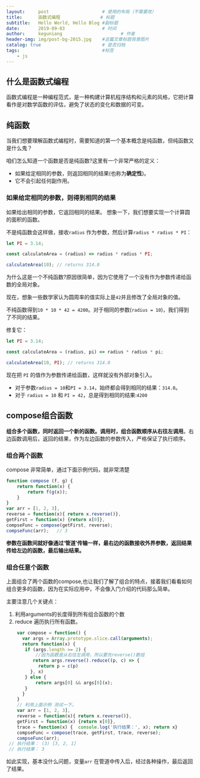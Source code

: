 ```yaml
---
layout:     post                    # 使用的布局（不需要改）
title:      函数式编程               # 标题 
subtitle:   Hello World, Hello Blog #副标题
date:       2019-09-03              # 时间
author:     keguniang                      # 作者
header-img: img/post-bg-2015.jpg    #这篇文章标题背景图片
catalog: true                       # 是否归档
tags:                               #标签
    - js
---
```

## 什么是函数式编程

函数式编程是一种编程范式，是一种构建计算机程序结构和元素的风格，它把计算看作是对数学函数的评估，避免了状态的变化和数据的可变。

## 纯函数

当我们想要理解函数式编程时，需要知道的第一个基本概念是纯函数，但纯函数又是什么鬼？

咱们怎么知道一个函数是否是纯函数?这里有一个非常严格的定义：

* 如果给定相同的参数，则返回相同的结果(也称为**确定性**)。
* 它不会引起任何副作用。

### 如果给定相同的参数，则得到相同的结果

如果给出相同的参数，它返回相同的结果。 想象一下，我们想要实现一个计算圆的面积的函数。

不是纯函数会这样做，接收`radius` 作为参数，然后计算`radius * radius * PI`：

```js
let PI = 3.14;

const calculateArea = (radius) => radius * radius * PI;

calculateArea(10); // returns 314.0
```

为什么这是一个不纯函数?原因很简单，因为它使用了一个没有作为参数传递给函数的全局对象。

现在，想象一些数学家认为圆周率的值实际上是`42`并且修改了全局对象的值。

不纯函数得到`10 * 10 * 42 = 4200`。对于相同的参数(`radius = 10`)，我们得到了不同的结果。

修复它：

```js
let PI = 3.14;

const calculateArea = (radius, pi) => radius * radius * pi;

calculateArea(10, PI); // returns 314.0
```

现在把 `PI` 的值作为参数传递给函数，这样就没有外部对象引入。

* 对于参数`radius = 10`和`PI = 3.14`，始终都会得到相同的结果：`314.0`。
* 对于 `radius = 10` 和 `PI = 42`，总是得到相同的结果:`4200`

## compose组合函数

**组合多个函数，同时返回一个新的函数。调用时，组合函数顺序从右往左调用**。右边函数调用后，返回的结果，作为左边函数的参数传入，严格保证了执行顺序。

### 组合两个函数

compose 非常简单，通过下面示例代码，就非常清楚

```js
function compose (f, g) {
    return function(x) {
        return f(g(x));
    }
}
var arr = [1, 2, 3],
reverse = function(x){ return x.reverse()},
getFirst = function(x) {return x[0]},
compseFunc = compose(getFirst, reverse);
compseFunc(arr);   // 3
```

**参数在函数间就好像通过‘管道’传输一样，最右边的函数接收外界参数，返回结果传给左边的函数，最后输出结果。**

### 组合任意个函数

上面组合了两个函数的compose,也让我们了解了组合的特点，接着我们看看如何组合更多的函数，因为在实际应用中，不会像入门介绍的代码那么简单。

主要注意几个关键点：

1. 利用arguments的长度得到所有组合函数的个数
2. reduce 遍历执行所有函数。

```js
    var compose = function() {
      var args = Array.prototype.slice.call(arguments);
      return function(x) {
       if (args.length >= 2) {
           //因为函数是从右往左调用，所以要先reverse()数组
          return args.reverse().reduce((p, c) => {
            return p = c(p)
         }, x)
       } else {
           return args[0] && args[0](x);
       }
      }
    }
    // 利用上面示例 测试一下。
    var arr = [1, 2, 3],
    reverse = function(x){ return x.reverse()},
    getFirst = function(x) {return x[0]},
    trace = function(x) {  console.log('执行结果：', x); return x}
    compseFunc = compose(trace, getFirst, trace, reverse);
	compseFunc(arr);   
 // 执行结果： (3) [3, 2, 1]
 // 执行结果： 3
```

如此实现，基本没什么问题，变量`arr` 在管道中传入后，经过各种操作，最后返回了结果。
